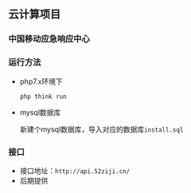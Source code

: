 ## 云计算项目

### 中国移动应急响应中心

### 运行方法

 * php7.x环境下

    `php think run`

 * mysql数据库

    新建个mysql数据库，导入对应的数据库`install.sql`
   
### 接口

  - 接口地址：`http://api.52ziji.cn/`
  - 后期提供